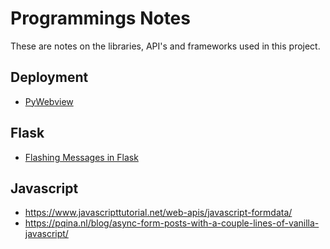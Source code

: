 # Programmings Notes

These are notes on the libraries, API's and frameworks used in this project.

## Deployment

* [PyWebview](https://github.com/r0x0r/pywebview)

## Flask

* [Flashing Messages in Flask](https://www.askpython.com/python-modules/flask/flask-flash-method)

## Javascript

* https://www.javascripttutorial.net/web-apis/javascript-formdata/
* https://pqina.nl/blog/async-form-posts-with-a-couple-lines-of-vanilla-javascript/

